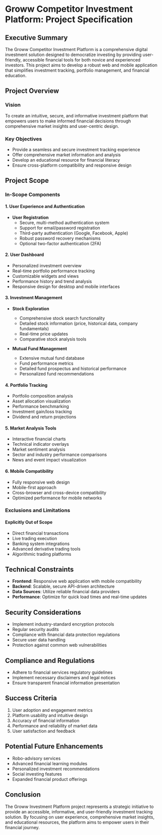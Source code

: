 # Groww Competitor Investment Platform: Project Specification

## Executive Summary

The Groww Competitor Investment Platform is a comprehensive digital investment solution designed to democratize investing by providing user-friendly, accessible financial tools for both novice and experienced investors. This project aims to develop a robust web and mobile application that simplifies investment tracking, portfolio management, and financial education.

## Project Overview

### Vision
To create an intuitive, secure, and informative investment platform that empowers users to make informed financial decisions through comprehensive market insights and user-centric design.

### Key Objectives
- Provide a seamless and secure investment tracking experience
- Offer comprehensive market information and analysis
- Develop an educational resource for financial literacy
- Ensure cross-platform compatibility and responsive design

## Project Scope

### In-Scope Components

#### 1. User Experience and Authentication
- **User Registration**
  - Secure, multi-method authentication system
  - Support for email/password registration
  - Third-party authentication (Google, Facebook, Apple)
  - Robust password recovery mechanisms
  - Optional two-factor authentication (2FA)

#### 2. User Dashboard
- Personalized investment overview
- Real-time portfolio performance tracking
- Customizable widgets and views
- Performance history and trend analysis
- Responsive design for desktop and mobile interfaces

#### 3. Investment Management
- **Stock Exploration**
  - Comprehensive stock search functionality
  - Detailed stock information (price, historical data, company fundamentals)
  - Real-time price updates
  - Comparative stock analysis tools

- **Mutual Fund Management**
  - Extensive mutual fund database
  - Fund performance metrics
  - Detailed fund prospectus and historical performance
  - Personalized fund recommendations

#### 4. Portfolio Tracking
- Portfolio composition analysis
- Asset allocation visualization
- Performance benchmarking
- Investment gain/loss tracking
- Dividend and return projections

#### 5. Market Analysis Tools
- Interactive financial charts
- Technical indicator overlays
- Market sentiment analysis
- Sector and industry performance comparisons
- News and event impact visualization

#### 6. Mobile Compatibility
- Fully responsive web design
- Mobile-first approach
- Cross-browser and cross-device compatibility
- Optimized performance for mobile networks

### Exclusions and Limitations

#### Explicitly Out of Scope
- Direct financial transactions
- Live trading execution
- Banking system integrations
- Advanced derivative trading tools
- Algorithmic trading platforms

## Technical Constraints

- **Frontend**: Responsive web application with mobile compatibility
- **Backend**: Scalable, secure API-driven architecture
- **Data Sources**: Utilize reliable financial data providers
- **Performance**: Optimize for quick load times and real-time updates

## Security Considerations

- Implement industry-standard encryption protocols
- Regular security audits
- Compliance with financial data protection regulations
- Secure user data handling
- Protection against common web vulnerabilities

## Compliance and Regulations

- Adhere to financial services regulatory guidelines
- Implement necessary disclaimers and legal notices
- Ensure transparent financial information presentation

## Success Criteria

1. User adoption and engagement metrics
2. Platform usability and intuitive design
3. Accuracy of financial information
4. Performance and reliability of market data
5. User satisfaction and feedback

## Potential Future Enhancements

- Robo-advisory services
- Advanced financial learning modules
- Personalized investment recommendations
- Social investing features
- Expanded financial product offerings

## Conclusion

The Groww Investment Platform project represents a strategic initiative to provide an accessible, informative, and user-friendly investment tracking solution. By focusing on user experience, comprehensive market insights, and educational resources, the platform aims to empower users in their financial journey.
